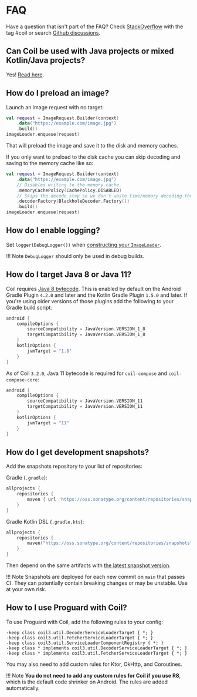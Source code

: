 # FAQ

Have a question that isn't part of the FAQ? Check [StackOverflow](https://stackoverflow.com/questions/tagged/coil) with the tag #coil or search [Github discussions](https://github.com/coil-kt/coil/discussions).

## Can Coil be used with Java projects or mixed Kotlin/Java projects?

Yes! [Read here](java_compatibility.md).

## How do I preload an image?

Launch an image request with no target:

```kotlin
val request = ImageRequest.Builder(context)
    .data("https://example.com/image.jpg")
    .build()
imageLoader.enqueue(request)
```

That will preload the image and save it to the disk and memory caches.

If you only want to preload to the disk cache you can skip decoding and saving to the memory cache like so:

```kotlin
val request = ImageRequest.Builder(context)
    .data("https://example.com/image.jpg")
    // Disables writing to the memory cache.
    .memoryCachePolicy(CachePolicy.DISABLED)
    // Skips the decode step so we don't waste time/memory decoding the image into memory.
    .decoderFactory(BlackholeDecoder.Factory())
    .build()
imageLoader.enqueue(request)
```

## How do I enable logging?

Set `logger(DebugLogger())` when [constructing your `ImageLoader`](getting_started.md#configuring-the-singleton-imageloader).

!!! Note
    `DebugLogger` should only be used in debug builds.

## How do I target Java 8 or Java 11?

Coil requires [Java 8 bytecode](https://developer.android.com/studio/write/java8-support). This is enabled by default on the Android Gradle Plugin `4.2.0` and later and the Kotlin Gradle Plugin `1.5.0` and later. If you're using older versions of those plugins add the following to your Gradle build script:

```kotlin
android {
    compileOptions {
        sourceCompatibility = JavaVersion.VERSION_1_8
        targetCompatibility = JavaVersion.VERSION_1_8
    }
    kotlinOptions {
        jvmTarget = "1.8"
    }
}
```

As of Coil `3.2.0`, Java 11 bytecode is required for `coil-compose` and `coil-compose-core`:

```kotlin
android {
    compileOptions {
        sourceCompatibility = JavaVersion.VERSION_11
        targetCompatibility = JavaVersion.VERSION_11
    }
    kotlinOptions {
        jvmTarget = "11"
    }
}
```

## How do I get development snapshots?

Add the snapshots repository to your list of repositories:

Gradle (`.gradle`):

```groovy
allprojects {
    repositories {
        maven { url 'https://oss.sonatype.org/content/repositories/snapshots' }
    }
}
```

Gradle Kotlin DSL (`.gradle.kts`):

```kotlin
allprojects {
    repositories {
        maven("https://oss.sonatype.org/content/repositories/snapshots")
    }
}
```

Then depend on the same artifacts with [the latest snapshot version](https://github.com/coil-kt/coil/blob/main/gradle.properties#L34).

!!! Note
    Snapshots are deployed for each new commit on `main` that passes CI. They can potentially contain breaking changes or may be unstable. Use at your own risk.

## How to I use Proguard with Coil?

To use Proguard with Coil, add the following rules to your config:

```
-keep class coil3.util.DecoderServiceLoaderTarget { *; }
-keep class coil3.util.FetcherServiceLoaderTarget { *; }
-keep class coil3.util.ServiceLoaderComponentRegistry { *; }
-keep class * implements coil3.util.DecoderServiceLoaderTarget { *; }
-keep class * implements coil3.util.FetcherServiceLoaderTarget { *; }
```

You may also need to add custom rules for Ktor, OkHttp, and Coroutines.

!!! Note
    **You do not need to add any custom rules for Coil if you use R8**, which is the default code shrinker on Android. The rules are added automatically.
